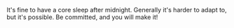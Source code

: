 It's fine to have a core sleep after midnight. Generally it's harder to adapt to, but it's possible. Be committed, and you will make it!
